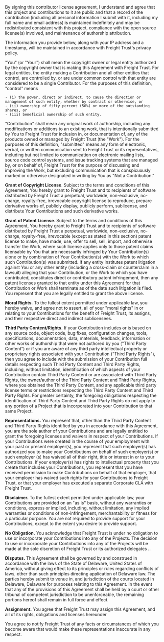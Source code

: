By signing this contributor license agreement, I understand and agree that this project and contributions to it are public and that a record of the contribution (including all personal information I submit with it, including my full name and email address) is maintained indefinitely and may be redistributed consistent with this project, compliance with the open source license(s) involved, and maintenance of authorship attribution.

The information you provide below, along with your IP address and a timestamp, will be maintained in accordance with Freight Trust's privacy policy.

"You" (or "Your") shall mean the copyright owner or legal entity authorized by the copyright owner that is making this Agreement with Freight Trust. For legal entities, the entity making a Contribution and all other entities that control, are controlled by, or are under common control with that entity are considered to be a single Contributor. For the purposes of this definition, "control" means

    - (i) the power, direct or indirect, to cause the direction or management of such entity, whether by contract or otherwise, or
    - (ii) ownership of fifty percent (50%) or more of the outstanding shares, or
    - (iii) beneficial ownership of such entity.

"Contribution" shall mean any original work of authorship, including any modifications or additions to an existing work, that is intentionally submitted by You to Freight Trust for inclusion in, or documentation of, any of the products owned or managed by Freight Trust (the "Work"). For the purposes of this definition, "submitted" means any form of electronic, verbal, or written communication sent to Freight Trust or its representatives, including but not limited to communication on electronic mailing lists, source code control systems, and issue tracking systems that are managed by, or on behalf of, Freight Trust for the purpose of discussing and improving the Work, but excluding communication that is conspicuously marked or otherwise designated in writing by You as "Not a Contribution."

**Grant of Copyright License**. Subject to the terms and conditions of this Agreement, You hereby grant to Freight Trust and to recipients of software distributed by Freight Trust a perpetual, worldwide, non-exclusive, no-charge, royalty-free, irrevocable copyright license to reproduce, prepare derivative works of, publicly display, publicly perform, sublicense, and distribute Your Contributions and such derivative works.

**Grant of Patent License**. Subject to the terms and conditions of this Agreement, You hereby grant to Freight Trust and to recipients of software distributed by Freight Trust a perpetual, worldwide, non-exclusive, no-charge, royalty-free, irrevocable (except as stated in this section) patent license to make, have made, use, offer to sell, sell, import, and otherwise transfer the Work, where such license applies only to those patent claims licensable by You that are necessarily infringed by Your Contribution(s) alone or by combination of Your Contribution(s) with the Work to which such Contribution(s) was submitted. If any entity institutes patent litigation against You or any other entity (including a cross-claim or counterclaim in a lawsuit) alleging that your Contribution, or the Work to which you have contributed, constitutes direct or contributory patent infringement, then any patent licenses granted to that entity under this Agreement for that Contribution or Work shall terminate as of the date such litigation is filed. You represent that you are legally entitled to grant the above license.

**Moral Rights.** To the fullest extent permitted under applicable law, you hereby waive, and agree not to
assert, all of your "moral rights" in or relating to your Contributions for the benefit of Freight Trust, its assigns, and
their respective direct and indirect sublicensees.

**Third Party Content/Rights.** If your Contribution includes or is based on any source code, object code, bug
fixes, configuration changes, tools, specifications, documentation, data, materials, feedback, information or
other works of authorship that were not authored by you ("Third Party Content") or if you are aware of any
third party intellectual property or proprietary rights associated with your Contribution ("Third Party Rights"),
then you agree to include with the submission of your Contribution full details respecting such Third Party
Content and Third Party Rights, including, without limitation, identification of which aspects of your
Contribution contain Third Party Content or are associated with Third Party Rights, the owner/author of the
Third Party Content and Third Party Rights, where you obtained the Third Party Content, and any applicable
third party license terms or restrictions respecting the Third Party Content and Third Party Rights. For greater
certainty, the foregoing obligations respecting the identification of Third Party Content and Third Party Rights
do not apply to any portion of a Project that is incorporated into your Contribution to that same Project.

**Representations.** You represent that, other than the Third Party Content and Third Party Rights identified by
you in accordance with this Agreement, you are the sole author of your Contributions and are legally entitled
to grant the foregoing licenses and waivers in respect of your Contributions. If your Contributions were
created in the course of your employment with your past or present employer(s), you represent that such
employer(s) has authorized you to make your Contributions on behalf of such employer(s) or such employer
(s) has waived all of their right, title or interest in or to your Contributions. If your employer(s) has rights to
intellectual property that you create that includes your Contributions, you represent that you have received
permission to make Contributions on behalf of that employer, that your employer has waived such rights for
your Contributions to Freight Trust, or that your employer has executed a separate Corporate CLA with Freight Trust.

**Disclaimer.** To the fullest extent permitted under applicable law, your Contributions are provided on an "as is"
basis, without any warranties or conditions, express or implied, including, without limitation, any implied
warranties or conditions of non-infringement, merchantability or fitness for a particular purpose. You are not
required to provide support for your Contributions, except to the extent you desire to provide support.

**No Obligation.** You acknowledge that Freight Trust is under no obligation to use or incorporate your Contributions
into any of the Projects. The decision to use or incorporate your Contributions into any of the Projects will be
made at the sole discretion of Freight Trust or its authorized delegates ..

**Disputes.** This Agreement shall be governed by and construed in accordance with the laws of the State of
Delaware, United States of America, without giving effect to its principles or rules regarding conflicts of laws,
other than such principles directing application of Delaware law. The parties hereby submit to venue in, and
jurisdiction of the courts located in Delaware, Delaware for purposes relating to this Agreement. In the event
that any of the provisions of this Agreement shall be held by a court or other tribunal of competent jurisdiction
to be unenforceable, the remaining portions hereof shall remain in full force and effect.

**Assignment.** You agree that Freight Trust may assign this Agreement, and all of its rights, obligations and licenses
hereunder

You agree to notify Freight Trust of any facts or circumstances of which you become aware that would make these representations
inaccurate in any respect.
